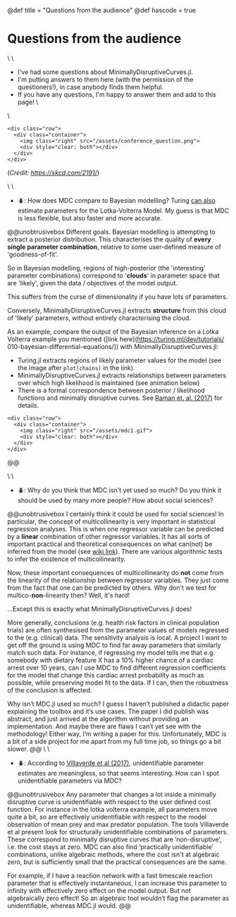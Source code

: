 @def title = "Questions from the audience"
@def hascode = true
# Questions from the audience

\\
\\

- I've had some questions about MinimallyDisruptiveCurves.jl.
- I'm putting answers to them here (with the permission of the questioners!), in case anybody finds them helpful.
- If you have any questions, I'm happy to answer them and add to this page!
\\ 

\\


~~~
<div class="row">
  <div class="container">
    <img class="right" src="/assets/conference_question.png">
    <div style="clear: both"></div>      
  </div>
</div>
~~~
(*Credit: https://xkcd.com/2191/*)

\\ \\
- 🪲: How does MDC compare to Bayesian modelling? Turing [can also](https://turing.ml/dev/tutorials/10-bayesian-differential-equations/) estimate parameters for the Lotka-Volterra Model. My guess is that MDC is less flexible, but also faster and more accurate.


@@unobtrusivebox
Different goals. Bayesian modelling is attempting to extract a posterior distribution. This characterises the quality of **every single parameter combination**, relative to some user-defined measure of 'goodness-of-fit'. 

So in Bayesian modelling, regions of high-posterior (the 'interesting' parameter combinations) correspond to '**clouds**' in parameter space that are 'likely', given the data / objectives of the model output. 

This suffers from the curse of dimensionality if you have lots of parameters. 

Conversely, MinimallyDisruptiveCurves.jl extracts **structure** from this cloud of 'likely' parameters, without entirely characterising the cloud.

As an example, compare the output of the Bayesian inference on a Lotka Volterra example you mentioned ([link here](https://turing.ml/dev/tutorials/ 010-bayesian-differential-equations/)) with MinimallyDisruptiveCurves.jl:
- Turing.jl extracts regions of likely parameter values for the model (see the image after `plot(chains)` in the link). 
- MinimallyDisruptiveCurves.jl extracts relationships between parameters over which high likelihood is maintained (see animation below)
- There is a formal correspondence between posterior / likelihood functions and minimally disruptive curves. See [Raman et. al. (2017)](https://journals.aps.org/pre/abstract/10.1103/PhysRevE.95.032314) for details.


~~~
<div class="row">
  <div class="container">
    <img class="right" src="/assets/mdc1.gif">
    <div style="clear: both"></div>      
  </div>
</div>
~~~
@@

\\
\\
- 🪲: Why do you think that MDC isn't yet used so much? Do you think it should be used by many more people? How about social sciences?

@@unobtrusivebox
I certainly think it could be used for social sciences! In particular, the concept of multicollinearity is very important in statistical regression analyses. This is when one regressor variable can be predicted by a **linear** combination of other regressor variables. It has all sorts of important practical and theoretical consequences on what can(not) be inferred from the model (see [wiki link](https://en.wikipedia.org/wiki/Multicollinearity#)). There are various algorithmic tests to infer the existence of multicollinearity.

Now, these important consequences of multicollinearity do **not** come from the linearity of the relationship between regressor variables. They just come from the fact that one can be predicted by others. Why don't we test for multico-**non**-linearity then? Well, it's hard!

...Except this is exactly what MinimallyDisruptiveCurves.jl does!

More generally, conclusions (e.g. health risk factors in clinical population trials) are often synthesised from the parameter values of models regressed to the (e.g. clinical) data. The sensitivity analysis is local. A project I want to get off the ground is using MDC to find far away parameters that similarly match such data. For instance, if regressing my model tells me that e.g. somebody with dietary feature X has a 10% higher chance of a cardiac arrest over 10 years, can I use MDC to find different regression coefficients for the model that change this cardiac arrest probability as much as possible, while preserving model fit to the data. If I can, then the robustness of the conclusion is affected.

Why isn’t MDC.jl used so much? I guess I haven’t published a didactic paper explaining the toolbox and it’s use cases. The paper I did publish was abstract, and just arrived at the algorithm without providing an implementation. And maybe there are flaws I can’t yet see with the methodology! Either way, I’m writing a paper for this. Unfortunately, MDC is a bit of a side project for me apart from my full time job, so things go a bit slower.
@@
\\
\\
- 🪲: According to [Villaverde et al (2017)](https://journals.plos.org/ploscompbiol/article?id=10.1371/journal.pcbi.1005878), unidentifiable parameter estimates are meaningless, so that seems interesting. How can I spot unidentifiable parameters via MDC? 

@@unobtrusivebox
Any parameter that changes a lot inside a minimally disruptive curve is unidentifiable with respect to the user defined cost function. For instance in the lotka volterra example, all parameters move quite a bit, so are effectively unidentifiable with respect to the model observation of mean prey and max predator population. The tools Villaverde et al present look for structurally unidentifiable combinations of parameters. These correspond to minimally disruptive curves that are ’non-disruptive’, i.e. the cost stays at zero. MDC can also find ‘practically unidentifiable’ combinations, unlike algebraic methods, where the cost isn't at algebraic zero, but is sufficiently small that the practical consequences are the same.

For example, if I have a reaction network with a fast timescale reaction parameter that is effectively instantaneous, I can increase this parameter to infinity with effectively zero effect on the model output. But not algebraically zero effect! So an algebraic tool wouldn’t flag the parameter as unidentifiable, whereas MDC.jl would.
@@



